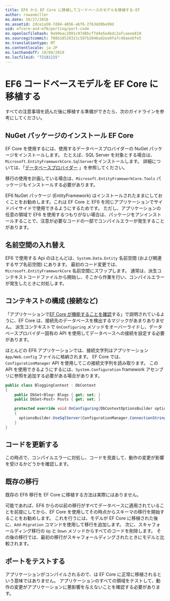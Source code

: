 ```yaml
---
title: EF6 から EF Core に移植してコードベースのモデルを移植する-EF
author: rowanmiller
ms.date: 10/27/2016
ms.assetid: 2dce1a50-7d84-4856-abf6-2763dd9be99d
uid: efcore-and-ef6/porting/port-code
ms.openlocfilehash: 0a99eac2091c07d8bcf7d4e5e4bdc2afcaeee810
ms.sourcegitcommit: 708b18520321c587b2046ad2ea9fa7c48aeebfe5
ms.translationtype: MT
ms.contentlocale: ja-JP
ms.lasthandoff: 10/09/2019
ms.locfileid: "72181215"
---
```

# <a name="porting-an-ef6-code-based-model-to-ef-core"></a>EF6 コードベースモデルを EF Core に移植する

すべての注意事項を読んだ後に移植する準備ができたら、次のガイドラインを参考にしてください。

## <a name="install-ef-core-nuget-packages"></a>NuGet パッケージのインストール EF Core

EF Core を使用するには、使用するデータベースプロバイダーの NuGet パッケージをインストールします。 たとえば、SQL Server を対象とする場合は、`Microsoft.EntityFrameworkCore.SqlServer`をインストールします。 詳細については、「[データベースプロバイダー](../../core/providers/index.md) 」を参照してください。

移行の使用を計画している場合は、`Microsoft.EntityFrameworkCore.Tools` パッケージもインストールする必要があります。

EF6 NuGet パッケージ (EntityFramework) はインストールされたままにしておくことをお勧めします。これは EF Core と EF6 を同じアプリケーションでサイドバイサイドで使用できるようにするためです。 ただし、アプリケーションの任意の領域で EF6 を使用するつもりがない場合は、パッケージをアンインストールすることで、注意が必要なコードの一部でコンパイルエラーが発生することがあります。

## <a name="swap-namespaces"></a>名前空間の入れ替え

EF6 で使用する Api のほとんどは、`System.Data.Entity` 名前空間 (および関連するサブ名前空間) にあります。 最初のコード変更では、`Microsoft.EntityFrameworkCore` 名前空間にスワップします。 通常は、派生コンテキストコードファイルから開始し、そこから作業を行い、コンパイルエラーが発生したときに対処します。

## <a name="context-configuration-connection-etc"></a>コンテキストの構成 (接続など)

「アプリケーションで[EF Core が機能することを確認](ensure-requirements.md)する」で説明されているように、EF Core は、接続先のデータベースを検出するマジックがあまりありません。 派生コンテキストで `OnConfiguring` メソッドをオーバーライドし、データベースプロバイダー固有の API を使用してデータベースへの接続を設定する必要があります。

ほとんどの EF6 アプリケーションでは、接続文字列はアプリケーション `App/Web.config` ファイルに格納されます。 EF Core では、`ConfigurationManager` API を使用してこの接続文字列を読み取ります。 この API を使用できるようにするには、`System.Configuration` framework アセンブリに参照を追加する必要がある場合があります。

``` csharp
public class BloggingContext : DbContext
{
    public DbSet<Blog> Blogs { get; set; }
    public DbSet<Post> Posts { get; set; }

    protected override void OnConfiguring(DbContextOptionsBuilder optionsBuilder)
    {
      optionsBuilder.UseSqlServer(ConfigurationManager.ConnectionStrings["BloggingDatabase"].ConnectionString);
    }
}
```

## <a name="update-your-code"></a>コードを更新する

この時点で、コンパイルエラーに対処し、コードを見直して、動作の変更が影響を受けるかどうかを確認します。

## <a name="existing-migrations"></a>既存の移行

既存の EF6 移行を EF Core に移植する方法は実際にはありません。

可能であれば、EF6 からの以前の移行がすべてデータベースに適用されていることを前提にしてから、EF Core を使用してその時点からスキーマの移行を開始することをお勧めします。 これを行うには、モデルが EF Core に移植された後に、`Add-Migration` コマンドを使用して移行を追加します。 次に、スキャフォールディング移行の `Up` と `Down` メソッドからすべてのコードを削除します。 その後の移行では、最初の移行がスキャフォールディングされたときにモデルと比較されます。

## <a name="test-the-port"></a>ポートをテストする

アプリケーションがコンパイルされるので、は EF Core に正常に移植されるという意味ではありません。 アプリケーションのすべての領域をテストして、動作の変更がアプリケーションに悪影響を与えないことを確認する必要があります。
